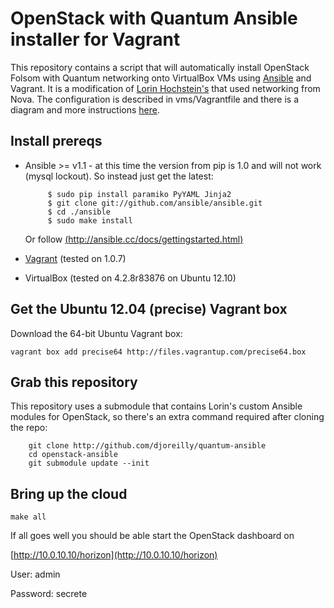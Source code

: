 # OpenStack with Quantum Ansible installer for Vagrant
  
This repository contains a script that will automatically install OpenStack Folsom with Quantum networking onto VirtualBox VMs using [Ansible](http://ansible.cc/) and Vagrant. It is a modification of [Lorin Hochstein's](https://github.com/lorin/openstack-ansible) that used networking from Nova. The configuration is described in vms/Vagrantfile and there is a diagram and more instructions [here](http://techbackground.blogspot.ie/2013/03/automated-openstack-folsom-with-quantum.html). 


## Install prereqs

 * Ansible >= v1.1 - at this time the version from pip is 1.0 and will not work (mysql lockout). So instead just get the latest:

            $ sudo pip install paramiko PyYAML Jinja2
            $ git clone git://github.com/ansible/ansible.git
            $ cd ./ansible
            $ sudo make install
      Or follow [(http://ansible.cc/docs/gettingstarted.html)](http://ansible.cc/docs/gettingstarted.html)
         
 * [Vagrant](http://vagrantup.com) (tested on 1.0.7)
 * VirtualBox (tested on 4.2.8r83876 on Ubuntu 12.10)

## Get the Ubuntu 12.04 (precise) Vagrant box

Download the 64-bit Ubuntu Vagrant box:

	vagrant box add precise64 http://files.vagrantup.com/precise64.box

## Grab this repository

This repository uses a submodule that contains Lorin's custom Ansible modules for
OpenStack, so there's an extra command required after cloning the repo:


        git clone http://github.com/djoreilly/quantum-ansible
        cd openstack-ansible
        git submodule update --init


## Bring up the cloud

    make all




If all goes well you should be able start the OpenStack dashboard on 

[http://10.0.10.10/horizon](http://10.0.10.10/horizon)

User: admin

Password: secrete
